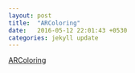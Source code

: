```yaml
---
layout: post
title:  "ARColoring"
date:   2016-05-12 22:01:43 +0530
categories: jekyll update
---
```

[ARColoring][ARColoring] 

[ARColoring]: https://drive.google.com/open?id=1TX0_Lv6KVJ_aGn8iXH3Ndv6lpF_-KoiS

